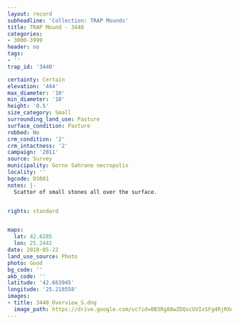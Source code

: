 ```yaml
---
layout: record
subheadline: 'Collection: TRAP Mounds'
title: TRAP Mound - 3440
categories:
- 3000-3999
header: no
tags:
- ''
trap_id: '3440'

certainty: Certain
elevation: '444'
max_diameter: '10'
min_diameter: '10'
height: '0.5'
size_category: Small
surrounding_land_use: Pasture
surface_condition: Pasture
robbed: No
crm_condition: '2'
crm_intactness: '2'
campaign: '2011'
source: Survey
municipality: Gorno Sahrane necropolis
locality: ''
bgcode: DS001
notes: |-
  Scatter of small stones all over the surface.


rights: standard


maps:
  lat: 42.6285
  lon: 25.2442
date: 2018-05-22
land_use_source: Photo
photo: Good
bg_code: ''
akb_code: ''
latitude: '42.663945'
longitude: '25.218558'
images:
- title: 3440_Overview_S.dng
  image_path: https://drive.google.com/uc?id=0B3Rg88wZDQscUVIxSFg4RjRXeXc
---
```

